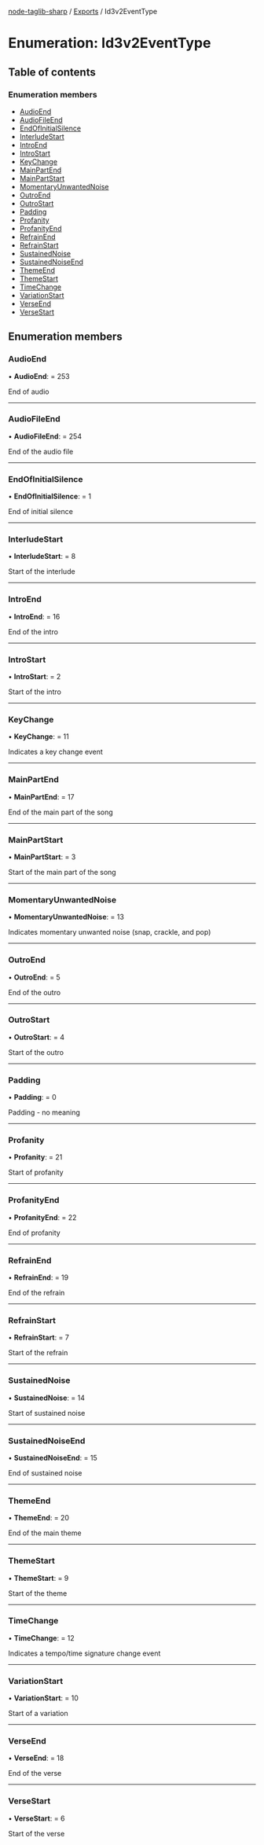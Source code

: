 [node-taglib-sharp](../README.md) / [Exports](../modules.md) / Id3v2EventType

# Enumeration: Id3v2EventType

## Table of contents

### Enumeration members

- [AudioEnd](id3v2eventtype.md#audioend)
- [AudioFileEnd](id3v2eventtype.md#audiofileend)
- [EndOfInitialSilence](id3v2eventtype.md#endofinitialsilence)
- [InterludeStart](id3v2eventtype.md#interludestart)
- [IntroEnd](id3v2eventtype.md#introend)
- [IntroStart](id3v2eventtype.md#introstart)
- [KeyChange](id3v2eventtype.md#keychange)
- [MainPartEnd](id3v2eventtype.md#mainpartend)
- [MainPartStart](id3v2eventtype.md#mainpartstart)
- [MomentaryUnwantedNoise](id3v2eventtype.md#momentaryunwantednoise)
- [OutroEnd](id3v2eventtype.md#outroend)
- [OutroStart](id3v2eventtype.md#outrostart)
- [Padding](id3v2eventtype.md#padding)
- [Profanity](id3v2eventtype.md#profanity)
- [ProfanityEnd](id3v2eventtype.md#profanityend)
- [RefrainEnd](id3v2eventtype.md#refrainend)
- [RefrainStart](id3v2eventtype.md#refrainstart)
- [SustainedNoise](id3v2eventtype.md#sustainednoise)
- [SustainedNoiseEnd](id3v2eventtype.md#sustainednoiseend)
- [ThemeEnd](id3v2eventtype.md#themeend)
- [ThemeStart](id3v2eventtype.md#themestart)
- [TimeChange](id3v2eventtype.md#timechange)
- [VariationStart](id3v2eventtype.md#variationstart)
- [VerseEnd](id3v2eventtype.md#verseend)
- [VerseStart](id3v2eventtype.md#versestart)

## Enumeration members

### AudioEnd

• **AudioEnd**: = 253

End of audio

___

### AudioFileEnd

• **AudioFileEnd**: = 254

End of the audio file

___

### EndOfInitialSilence

• **EndOfInitialSilence**: = 1

End of initial silence

___

### InterludeStart

• **InterludeStart**: = 8

Start of the interlude

___

### IntroEnd

• **IntroEnd**: = 16

End of the intro

___

### IntroStart

• **IntroStart**: = 2

Start of the intro

___

### KeyChange

• **KeyChange**: = 11

Indicates a key change event

___

### MainPartEnd

• **MainPartEnd**: = 17

End of the main part of the song

___

### MainPartStart

• **MainPartStart**: = 3

Start of the main part of the song

___

### MomentaryUnwantedNoise

• **MomentaryUnwantedNoise**: = 13

Indicates momentary unwanted noise (snap, crackle, and pop)

___

### OutroEnd

• **OutroEnd**: = 5

End of the outro

___

### OutroStart

• **OutroStart**: = 4

Start of the outro

___

### Padding

• **Padding**: = 0

Padding - no meaning

___

### Profanity

• **Profanity**: = 21

Start of profanity

___

### ProfanityEnd

• **ProfanityEnd**: = 22

End of profanity

___

### RefrainEnd

• **RefrainEnd**: = 19

End of the refrain

___

### RefrainStart

• **RefrainStart**: = 7

Start of the refrain

___

### SustainedNoise

• **SustainedNoise**: = 14

Start of sustained noise

___

### SustainedNoiseEnd

• **SustainedNoiseEnd**: = 15

End of sustained noise

___

### ThemeEnd

• **ThemeEnd**: = 20

End of the main theme

___

### ThemeStart

• **ThemeStart**: = 9

Start of the theme

___

### TimeChange

• **TimeChange**: = 12

Indicates a tempo/time signature change event

___

### VariationStart

• **VariationStart**: = 10

Start of a variation

___

### VerseEnd

• **VerseEnd**: = 18

End of the verse

___

### VerseStart

• **VerseStart**: = 6

Start of the verse
